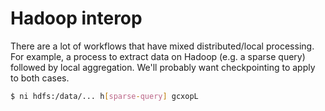 # Hadoop interop
There are a lot of workflows that have mixed distributed/local processing. For
example, a process to extract data on Hadoop (e.g. a sparse query) followed by
local aggregation. We'll probably want checkpointing to apply to both cases.

```sh
$ ni hdfs:/data/... h[sparse-query] gcxopL
```
